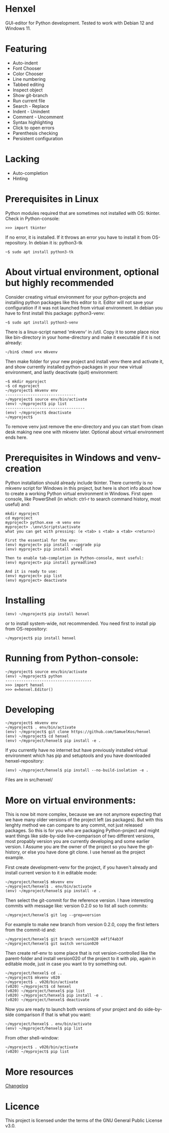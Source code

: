 # Henxel
GUI-editor for Python development. Tested to work with Debian 12 and Windows 11.


# Featuring
* Auto-indent
* Font Chooser
* Color Chooser
* Line numbering
* Tabbed editing
* Inspect object
* Show git-branch
* Run current file
* Search - Replace
* Indent - Unindent
* Comment - Uncomment
* Syntax highlighting
* Click to open errors
* Parenthesis checking
* Persistent configuration

# Lacking
* Auto-completion
* Hinting

# Prerequisites in Linux
Python modules required that are sometimes not installed with OS: tkinter. Check in Python-console:

```console
>>> import tkinter
```

If no error, it is installed. If it throws an error you have to install it from OS-repository. In debian it is: python3-tk

```console
~$ sudo apt install python3-tk
```

# About virtual environment, optional but highly recommended
Consider creating virtual environment for your python-projects and installing python packages like this editor to it. Editor will not save your configuration if it was not launched from virtual environment. In debian you have to first install this package: python3-venv:

```console
~$ sudo apt install python3-venv
```

There is a linux-script named 'mkvenv' in /util. Copy it to some place nice like bin-directory in your home-directory and make it executable if it is not already:

```console
~/bin$ chmod u+x mkvenv
```

Then make folder for your new project and install venv there and activate it, and show currently installed python-packages in your new virtual environment, and lastly deactivate (quit) environment:

```console
~$ mkdir myproject
~$ cd myproject
~/myproject$ mkvenv env
-------------------------------
~/myproject$ source env/bin/activate
(env) ~/myproject$ pip list
-----------------------------------
(env) ~/myproject$ deactivate
~/myproject$
```

To remove venv just remove the env-directory and you can start from clean desk making new one with mkvenv later. Optional about virtual environment ends here.

# Prerequisites in Windows and venv-creation
Python installation should already include tkinter. There currently is no
mkvenv script for Windows in this project, but here is short info about how to
create a working Python virtual environment in Windows. First open console, like
PowerShell (in which: ctrl-r to search command history, most useful) and:

```console
mkdir myproject
cd myproject
myproject> python.exe -m venv env
myproject> .\env\Scripts\activate
what you can get with pressing: (e <tab> s <tab> a <tab> <return>)

First the essential for the env:
(env) myproject> pip install --upgrade pip
(env) myproject> pip install wheel

Then to enable tab-completion in Python-console, most useful:
(env) myproject> pip install pyreadline3

And it is ready to use:
(env) myproject> pip list
(env) myproject> deactivate
```


# Installing
```console
(env) ~/myproject$ pip install henxel
```

or to install system-wide, not recommended. You need first to install pip from OS-repository:

```console
~/myproject$ pip install henxel
```


# Running from Python-console:

```console
~/myproject$ source env/bin/activate
(env) ~/myproject$ python
--------------------------------------
>>> import henxel
>>> e=henxel.Editor()
```

# Developing

```console
~/myproject$ mkvenv env
~/myproject$ . env/bin/activate
(env) ~/myproject$ git clone https://github.com/SamuelKos/henxel
(env) ~/myproject$ cd henxel
(env) ~/myproject/henxel$ pip install -e .
```

If you currently have no internet but have previously installed virtual environment which has pip and setuptools and you have downloaded henxel-repository:

```console
(env) ~/myproject/henxel$ pip install --no-build-isolation -e .
```

Files are in src/henxel/


# More on virtual environments:
This is now bit more complex, because we are not anymore expecting that we have many older versions of the project left (as packages). But with this lenghty method we can compare to any commit, not just released packages. So this is for you who are packaging Python-project and might want things like side-by-side live-comparison of two different versions, most propably version you are currently developing and some earlier version. I Assume you are the owner of the project so you have the git-history, or else you have done git clone. I use henxel as the project example.


First create development-venv for the project, if you haven't already and install current version to it in editable mode:

```console
~/myproject/henxel$ mkvenv env
~/myproject/henxel$ . env/bin/activate
(env) ~/myproject/henxel$ pip install -e .
```

Then select the git-commit for the reference version. I have interesting commits with message like: version 0.2.0 so to list all such commits:

```console
~/myproject/henxel$ git log --grep=version
```

For example to make new branch from version 0.2.0, copy the first letters from the commit-id and:

```console
~/myproject/henxel$ git branch version020 e4f1f4ab3f
~/myproject/henxel$ git switch version020
```

Then create ref-env to some place that is not version-controlled like the parent-folder and install version020 of the project to it with pip, again in editable mode, just in case you want to try something out.

```console
~/myproject/henxel$ cd ..
~/myproject$ mkvenv v020
~/myproject$ . v020/bin/activate
(v020) ~/myproject$ cd henxel
(v020) ~/myproject/henxel$ pip list
(v020) ~/myproject/henxel$ pip install -e .
(v020) ~/myproject/henxel$ deactivate
```

Now you are ready to launch both versions of your project and do side-by-side comparison if that is what you want:

```console
~/myproject/henxel$ . env/bin/activate
(env) ~/myproject/henxel$ pip list
```

From other shell-window:

```console
~/myproject$ . v020/bin/activate
(v020) ~/myproject$ pip list
```


# More resources
[Changelog](https://github.com/SamuelKos/henxel/blob/main/CHANGELOG)

# Licence
This project is licensed under the terms of the GNU General Public License v3.0.

